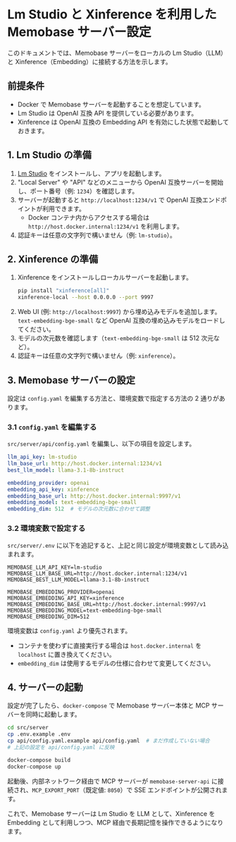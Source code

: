 # Lm Studio と Xinference を利用した Memobase サーバー設定

このドキュメントでは、Memobase サーバーをローカルの Lm Studio（LLM）と Xinference（Embedding）に接続する方法を示します。

## 前提条件

- Docker で Memobase サーバーを起動することを想定しています。
- Lm Studio は OpenAI 互換 API を提供している必要があります。
- Xinference は OpenAI 互換の Embedding API を有効にした状態で起動しておきます。

## 1. Lm Studio の準備

1. [Lm Studio](https://lmstudio.ai/) をインストールし、アプリを起動します。
2. "Local Server" や "API" などのメニューから OpenAI 互換サーバーを開始し、ポート番号（例: `1234`）を確認します。
3. サーバーが起動すると `http://localhost:1234/v1` で OpenAI 互換エンドポイントが利用できます。
   - Docker コンテナ内からアクセスする場合は `http://host.docker.internal:1234/v1` を利用します。
4. 認証キーは任意の文字列で構いません（例: `lm-studio`）。

## 2. Xinference の準備

1. Xinference をインストールしローカルサーバーを起動します。
   ```bash
   pip install "xinference[all]"
   xinference-local --host 0.0.0.0 --port 9997
   ```
2. Web UI (例: `http://localhost:9997`) から埋め込みモデルを追加します。`text-embedding-bge-small` など OpenAI 互換の埋め込みモデルをロードしてください。
3. モデルの次元数を確認します（`text-embedding-bge-small` は 512 次元など）。
4. 認証キーは任意の文字列で構いません（例: `xinference`）。

## 3. Memobase サーバーの設定

設定は `config.yaml` を編集する方法と、環境変数で指定する方法の 2 通りがあります。

### 3.1 `config.yaml` を編集する

`src/server/api/config.yaml` を編集し、以下の項目を設定します。

```yaml
llm_api_key: lm-studio
llm_base_url: http://host.docker.internal:1234/v1
best_llm_model: llama-3.1-8b-instruct

embedding_provider: openai
embedding_api_key: xinference
embedding_base_url: http://host.docker.internal:9997/v1
embedding_model: text-embedding-bge-small
embedding_dim: 512  # モデルの次元数に合わせて調整
```

### 3.2 環境変数で設定する

`src/server/.env` に以下を追記すると、上記と同じ設定が環境変数として読み込まれます。

```dotenv
MEMOBASE_LLM_API_KEY=lm-studio
MEMOBASE_LLM_BASE_URL=http://host.docker.internal:1234/v1
MEMOBASE_BEST_LLM_MODEL=llama-3.1-8b-instruct

MEMOBASE_EMBEDDING_PROVIDER=openai
MEMOBASE_EMBEDDING_API_KEY=xinference
MEMOBASE_EMBEDDING_BASE_URL=http://host.docker.internal:9997/v1
MEMOBASE_EMBEDDING_MODEL=text-embedding-bge-small
MEMOBASE_EMBEDDING_DIM=512
```

環境変数は `config.yaml` より優先されます。

- コンテナを使わずに直接実行する場合は `host.docker.internal` を `localhost` に置き換えてください。
- `embedding_dim` は使用するモデルの仕様に合わせて変更してください。

## 4. サーバーの起動

設定が完了したら、`docker-compose` で Memobase サーバー本体と MCP サーバーを同時に起動します。

```bash
cd src/server
cp .env.example .env
cp api/config.yaml.example api/config.yaml  # まだ作成していない場合
# 上記の設定を api/config.yaml に反映

docker-compose build
docker-compose up
```

起動後、内部ネットワーク経由で MCP サーバーが `memobase-server-api` に接続され、`MCP_EXPORT_PORT`（既定値: `8050`）で SSE エンドポイントが公開されます。

これで、Memobase サーバーは Lm Studio を LLM として、Xinference を Embedding として利用しつつ、MCP 経由で長期記憶を操作できるようになります。
